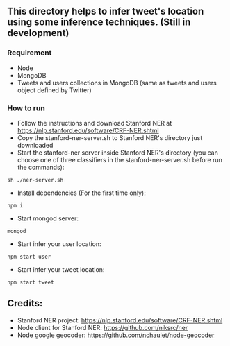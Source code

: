 ## This directory helps to infer tweet's location using some inference techniques. (Still in development)

### Requirement
* Node
* MongoDB
* Tweets and users collections in MongoDB (same as tweets and users object defined by Twitter)

### How to run
* Follow the instructions and download Stanford NER at https://nlp.stanford.edu/software/CRF-NER.shtml
* Copy the stanford-ner-server.sh to Stanford NER's directory just downloaded
* Start the stanford-ner server inside Stanford NER's directory (you can choose one of three classifiers in the stanford-ner-server.sh before run the commands):
```
sh ./ner-server.sh
```
* Install dependencies (For the first time only):
```
npm i
```
* Start mongod server:
```
mongod
```
* Start infer your user location:
```
npm start user
```
* Start infer your tweet location:
```
npm start tweet
```

## Credits:
* Stanford NER project: https://nlp.stanford.edu/software/CRF-NER.shtml
* Node client for Stanford NER: https://github.com/niksrc/ner
* Node google geocoder: https://github.com/nchaulet/node-geocoder
